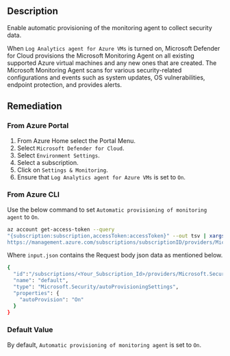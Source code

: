 ## Description

Enable automatic provisioning of the monitoring agent to collect security data.

When `Log Analytics agent for Azure VMs` is turned on, Microsoft Defender for Cloud provisions the Microsoft Monitoring Agent on all existing supported Azure virtual machines and any new ones that are created. The Microsoft Monitoring Agent scans for various security-related configurations and events such as system updates, OS vulnerabilities, endpoint protection, and provides alerts.

## Remediation

### From Azure Portal

1. From Azure Home select the Portal Menu.
2. Select `Microsoft Defender for Cloud`.
3. Select `Environment Settings`.
4. Select a subscription.
5. Click on `Settings & Monitoring`.
6. Ensure that `Log Analytics agent for Azure VMs` is set to `On`.

### From Azure CLI

Use the below command to set `Automatic provisioning of monitoring agent` to `On`.

```bash
az account get-access-token --query
"{subscription:subscription,accessToken:accessToken}" --out tsv | xargs -L1 bash -c 'curl -X PUT -H "Authorization: Bearer $1" -H "Content-Type: application/json"
https://management.azure.com/subscriptions/subscriptionID/providers/Microsoft .Security/autoProvisioningSettings/default?api-version=2017-08-01-preview - d@"input.json"'
```

Where `input.json` contains the Request body json data as mentioned below.

```bash
{
  "id":"/subscriptions/<Your_Subscription_Id>/providers/Microsoft.Security/autoProvi sioningSettings/default",
  "name": "default",
  "type": "Microsoft.Security/autoProvisioningSettings",
  "properties": {
    "autoProvision": "On"
  }
}
```

### Default Value

By default, `Automatic provisioning of monitoring agent` is set to `On`.
